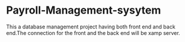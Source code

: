 # Payroll-Management-sysytem
This a database management project having both front end and back end.The connection for the front and the back end will be xamp server.
